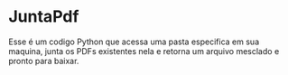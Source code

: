 # JuntaPdf
Esse é um codigo Python que acessa uma pasta especifica em sua maquina, junta os PDFs existentes nela e retorna um arquivo mesclado e pronto para baixar.
